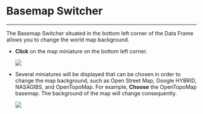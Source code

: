 # Basemap Switcher
******************

The Basemap Switcher situated in the bottom left corner of the Data Frame allows you to change the world map background.

* **Click** on the map miniature on the bottom left corner.

    <img src="../img/basemap.jpg" style="max-width:600px;" />

* Several miniatures will be displayed that can be chosen in order to change the map background, such as Open Street Map, Google HYBRID, NASAGIBS, and OpenTopoMap. For example, **Choose** the OpenTopoMap basemap. The background of the map will change consequently.

    <img src="../img/topobasemap.jpg" style="max-width:600px;" />